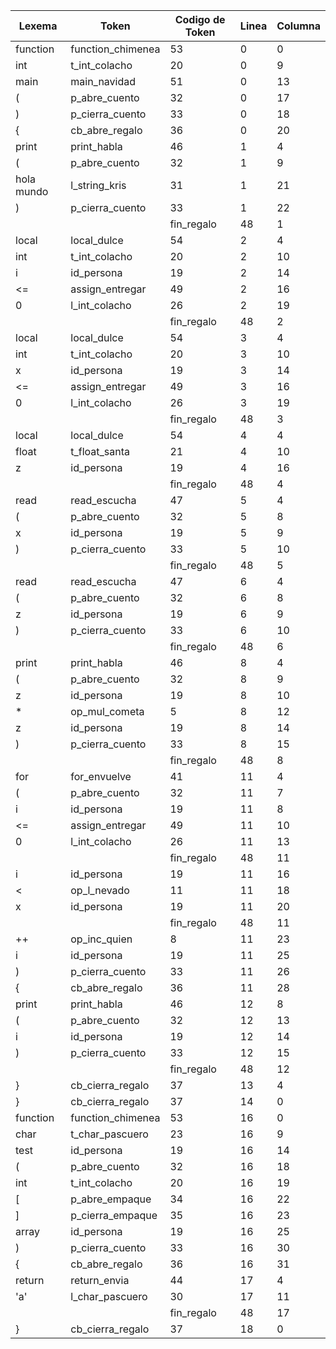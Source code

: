 | Lexema     | Token             | Codigo de Token | Linea | Columna |
| ---------- | ----------------- | --------------- | ----- | ------- |
| function   | function_chimenea | 53              | 0     | 0       |
| int        | t_int_colacho     | 20              | 0     | 9       |
| main       | main_navidad      | 51              | 0     | 13      |
| (          | p_abre_cuento     | 32              | 0     | 17      |
| )          | p_cierra_cuento   | 33              | 0     | 18      |
| {          | cb_abre_regalo    | 36              | 0     | 20      |
| print      | print_habla       | 46              | 1     | 4       |
| (          | p_abre_cuento     | 32              | 1     | 9       |
| hola mundo | l_string_kris     | 31              | 1     | 21      |
| )          | p_cierra_cuento   | 33              | 1     | 22      |
| |          | fin_regalo        | 48              | 1     | 23      |
| local      | local_dulce       | 54              | 2     | 4       |
| int        | t_int_colacho     | 20              | 2     | 10      |
| i          | id_persona        | 19              | 2     | 14      |
| <=         | assign_entregar   | 49              | 2     | 16      |
| 0          | l_int_colacho     | 26              | 2     | 19      |
| |          | fin_regalo        | 48              | 2     | 20      |
| local      | local_dulce       | 54              | 3     | 4       |
| int        | t_int_colacho     | 20              | 3     | 10      |
| x          | id_persona        | 19              | 3     | 14      |
| <=         | assign_entregar   | 49              | 3     | 16      |
| 0          | l_int_colacho     | 26              | 3     | 19      |
| |          | fin_regalo        | 48              | 3     | 20      |
| local      | local_dulce       | 54              | 4     | 4       |
| float      | t_float_santa     | 21              | 4     | 10      |
| z          | id_persona        | 19              | 4     | 16      |
| |          | fin_regalo        | 48              | 4     | 17      |
| read       | read_escucha      | 47              | 5     | 4       |
| (          | p_abre_cuento     | 32              | 5     | 8       |
| x          | id_persona        | 19              | 5     | 9       |
| )          | p_cierra_cuento   | 33              | 5     | 10      |
| |          | fin_regalo        | 48              | 5     | 11      |
| read       | read_escucha      | 47              | 6     | 4       |
| (          | p_abre_cuento     | 32              | 6     | 8       |
| z          | id_persona        | 19              | 6     | 9       |
| )          | p_cierra_cuento   | 33              | 6     | 10      |
| |          | fin_regalo        | 48              | 6     | 11      |
| print      | print_habla       | 46              | 8     | 4       |
| (          | p_abre_cuento     | 32              | 8     | 9       |
| z          | id_persona        | 19              | 8     | 10      |
| *          | op_mul_cometa     | 5               | 8     | 12      |
| z          | id_persona        | 19              | 8     | 14      |
| )          | p_cierra_cuento   | 33              | 8     | 15      |
| |          | fin_regalo        | 48              | 8     | 16      |
| for        | for_envuelve      | 41              | 11    | 4       |
| (          | p_abre_cuento     | 32              | 11    | 7       |
| i          | id_persona        | 19              | 11    | 8       |
| <=         | assign_entregar   | 49              | 11    | 10      |
| 0          | l_int_colacho     | 26              | 11    | 13      |
| |          | fin_regalo        | 48              | 11    | 14      |
| i          | id_persona        | 19              | 11    | 16      |
| <          | op_l_nevado       | 11              | 11    | 18      |
| x          | id_persona        | 19              | 11    | 20      |
| |          | fin_regalo        | 48              | 11    | 21      |
| ++         | op_inc_quien      | 8               | 11    | 23      |
| i          | id_persona        | 19              | 11    | 25      |
| )          | p_cierra_cuento   | 33              | 11    | 26      |
| {          | cb_abre_regalo    | 36              | 11    | 28      |
| print      | print_habla       | 46              | 12    | 8       |
| (          | p_abre_cuento     | 32              | 12    | 13      |
| i          | id_persona        | 19              | 12    | 14      |
| )          | p_cierra_cuento   | 33              | 12    | 15      |
| |          | fin_regalo        | 48              | 12    | 16      |
| }          | cb_cierra_regalo  | 37              | 13    | 4       |
| }          | cb_cierra_regalo  | 37              | 14    | 0       |
| function   | function_chimenea | 53              | 16    | 0       |
| char       | t_char_pascuero   | 23              | 16    | 9       |
| test       | id_persona        | 19              | 16    | 14      |
| (          | p_abre_cuento     | 32              | 16    | 18      |
| int        | t_int_colacho     | 20              | 16    | 19      |
| [          | p_abre_empaque    | 34              | 16    | 22      |
| ]          | p_cierra_empaque  | 35              | 16    | 23      |
| array      | id_persona        | 19              | 16    | 25      |
| )          | p_cierra_cuento   | 33              | 16    | 30      |
| {          | cb_abre_regalo    | 36              | 16    | 31      |
| return     | return_envia      | 44              | 17    | 4       |
| 'a'        | l_char_pascuero   | 30              | 17    | 11      |
| |          | fin_regalo        | 48              | 17    | 14      |
| }          | cb_cierra_regalo  | 37              | 18    | 0       |

